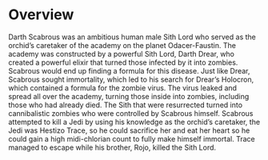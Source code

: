 # Overview

Darth Scabrous was an ambitious human male Sith Lord who served as the orchid’s caretaker of the academy on the planet Odacer-Faustin.
The academy was constructed by a powerful Sith Lord, Darth Drear, who created a powerful elixir that turned those infected by it into zombies.
Scabrous would end up finding a formula for this disease.
Just like Drear, Scabrous sought immortality, which led to his search for Drear’s Holocron, which contained a formula for the zombie virus.
The virus leaked and spread all over the academy, turning those inside into zombies, including those who had already died.
The Sith that were resurrected turned into cannibalistic zombies who were controlled by Scabrous himself.
Scabrous attempted to kill a Jedi by using his knowledge as the orchid’s caretaker, the Jedi was Hestizo Trace, so he could sacrifice her and eat her heart so he could gain a high midi-chlorian count to fully make himself immortal.
Trace managed to escape while his brother, Rojo, killed the Sith Lord.
